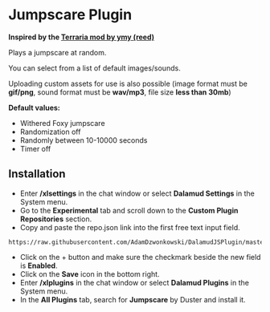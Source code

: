 # Jumpscare Plugin
**Inspired by the [Terraria mod by ymy (reed)](https://steamcommunity.com/sharedfiles/filedetails/?id=3481943642)**

Plays a jumpscare at random.

You can select from a list of default images/sounds.

Uploading custom assets for use is also possible (image format must be **gif/png**, sound format must be **wav/mp3**, file size **less than 30mb**)

**Default values:**
- Withered Foxy jumpscare
- Randomization off
- Randomly between 10-10000 seconds
- Timer off

## Installation
- Enter **/xlsettings** in the chat window or select **Dalamud Settings** in the System menu.
- Go to the **Experimental** tab and scroll down to the **Custom Plugin Repositories** section.
- Copy and paste the repo.json link into the first free text input field.
```
https://raw.githubusercontent.com/AdamDzwonkowski/DalamudJSPlugin/master/repo.json
```
- Click on the + button and make sure the checkmark beside the new field is **Enabled**.
- Click on the **Save** icon in the bottom right.
- Enter **/xlplugins** in the chat window or select **Dalamud Plugins** in the System menu.
- In the **All Plugins** tab, search for **Jumpscare** by Duster and install it.
